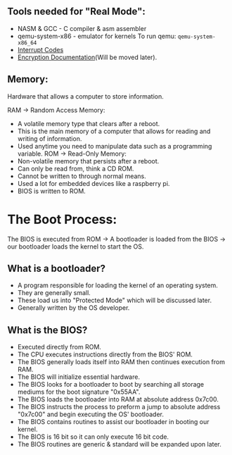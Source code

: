## Tools needed for "Real Mode":
*  NASM & GCC - C compiler & asm assembler
* qemu-system-x86 - emulator for kernels
To run qemu: `qemu-system-x86_64`
* [Interrupt Codes](https://www.ctyme.com/intr/int.html)
* [Encryption Documentation](https://nvlpubs.nist.gov/nistpubs/fips/nist.fips.197.pdf)(Will be moved later).
## Memory:
Hardware that allows a computer to store information.

RAM -> Random Access Memory:
* A volatile memory type that clears after a reboot.
* This is the main memory of a computer that allows for reading and writing of information.
* Used anytime you need to manipulate data such as a programming variable.
ROM -> Read-Only Memory:
* Non-volatile memory that persists after a reboot.
* Can only be read from, think a CD ROM.
* Cannot be written to through normal means.
* Used a lot for embedded devices like a raspberry pi.
*  BIOS is written to ROM.

# The Boot Process:
The BIOS is executed from ROM -> A bootloader is loaded from the BIOS -> our bootloader loads the kernel to start the OS.

## What is a bootloader?
* A program responsible for loading the kernel of an operating system.
* They are generally small.
* These load us into "Protected Mode" which will be discussed later.
* Generally written by the OS developer.
## What is the BIOS?
* Executed directly from ROM.
* The CPU executes instructions directly from the BIOS' ROM.
* The BIOS generally loads itself into RAM then continues execution from RAM.
* The BIOS will initialize essential hardware.
* The BIOS looks for a bootloader to boot by searching all storage mediums for the boot signature "0x55AA".
* The BIOS loads the bootloader into RAM at absolute address 0x7c00.
* The BIOS instructs the process to preform a jump to absolute address "0x7c00" and begin executing the OS' bootloader.
* The BIOS contains routines to assist our bootloader in booting our kernel.
* The BIOS is 16 bit so it can only execute 16 bit code.
* The BIOS routines are generic & standard will be expanded upon later.
